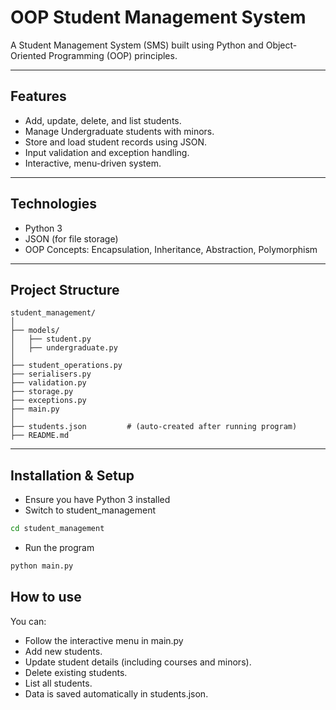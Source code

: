 # OOP Student Management System

A Student Management System (SMS) built using Python and Object-Oriented Programming (OOP) principles.

---

## Features
- Add, update, delete, and list students.
- Manage Undergraduate students with minors.
- Store and load student records using JSON.
- Input validation and exception handling.
- Interactive, menu-driven system.

---

## Technologies
- Python 3
- JSON (for file storage)
- OOP Concepts: Encapsulation, Inheritance, Abstraction, Polymorphism

--- 

## Project Structure
```pysqlite
student_management/
│
├── models/
│   ├── student.py
│   ├── undergraduate.py
│
├── student_operations.py
├── serialisers.py
├── validation.py
├── storage.py
├── exceptions.py
├── main.py
│
├── students.json         # (auto-created after running program)
├── README.md
```
---

## Installation & Setup
- Ensure you have Python 3 installed
- Switch to student_management
```bash
cd student_management
```
- Run the program
```bash
python main.py
```

## How to use
You can:
- Follow the interactive menu in main.py
- Add new students.
- Update student details (including courses and minors).
- Delete existing students.
- List all students.
- Data is saved automatically in students.json.
